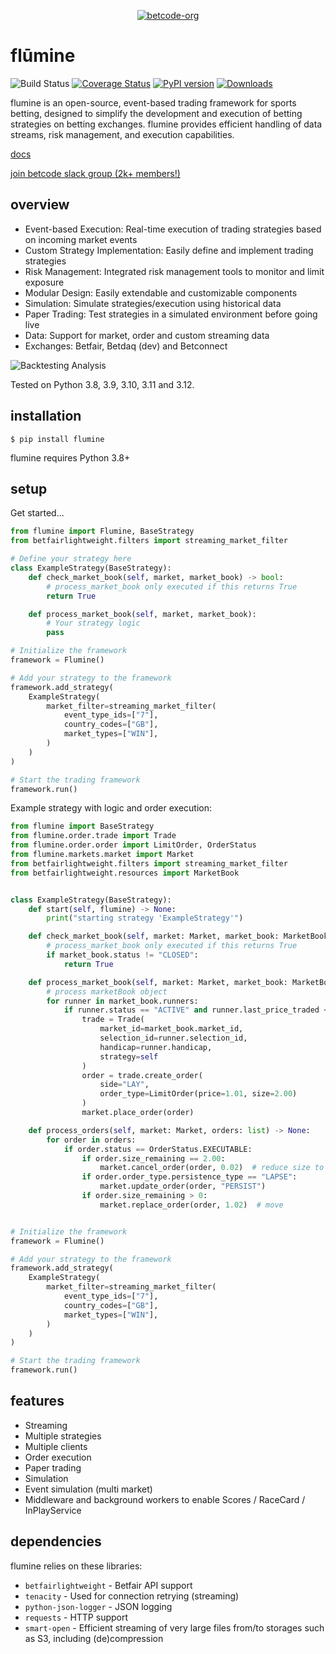 <p align="center">
  <a href="https://github.com/betcode-org">
    <img src="docs/images/logo-full.png" title="betcode-org">
  </a>
</p>

# flūmine

![Build Status](https://github.com/betcode-org/flumine/actions/workflows/test.yml/badge.svg) [![Coverage Status](https://coveralls.io/repos/github/liampauling/flumine/badge.svg?branch=master)](https://coveralls.io/github/liampauling/flumine?branch=master) [![PyPI version](https://badge.fury.io/py/flumine.svg)](https://pypi.python.org/pypi/flumine) [![Downloads](https://pepy.tech/badge/flumine)](https://pepy.tech/project/flumine)

flumine is an open-source, event-based trading framework for sports betting, designed to simplify the development and execution of betting strategies on betting exchanges. flumine provides efficient handling of data streams, risk management, and execution capabilities.

[docs](https://betcode-org.github.io/flumine/)

[join betcode slack group (2k+ members!)](https://join.slack.com/t/betcode-org/shared_invite/zt-2uer9n451-w1QOehxDcG_JXqQfjoMvQA)

## overview

- Event-based Execution: Real-time execution of trading strategies based on incoming market events
- Custom Strategy Implementation: Easily define and implement trading strategies
- Risk Management: Integrated risk management tools to monitor and limit exposure
- Modular Design: Easily extendable and customizable components
- Simulation: Simulate strategies/execution using historical data
- Paper Trading: Test strategies in a simulated environment before going live
- Data: Support for market, order and custom streaming data
- Exchanges: Betfair, Betdaq (dev) and Betconnect

![Backtesting Analysis](docs/images/jupyterloggingcontrol-screenshot.png?raw=true "Jupyter Logging Control Screenshot")

Tested on Python 3.8, 3.9, 3.10, 3.11 and 3.12.

## installation

```
$ pip install flumine
```

flumine requires Python 3.8+

## setup

Get started...

```python
from flumine import Flumine, BaseStrategy
from betfairlightweight.filters import streaming_market_filter

# Define your strategy here
class ExampleStrategy(BaseStrategy):
    def check_market_book(self, market, market_book) -> bool:
        # process_market_book only executed if this returns True
        return True

    def process_market_book(self, market, market_book):
        # Your strategy logic
        pass

# Initialize the framework
framework = Flumine()

# Add your strategy to the framework
framework.add_strategy(
    ExampleStrategy(
        market_filter=streaming_market_filter(
            event_type_ids=["7"],
            country_codes=["GB"],
            market_types=["WIN"],
        )
    )
)

# Start the trading framework
framework.run()
```

Example strategy with logic and order execution:

```python
from flumine import BaseStrategy
from flumine.order.trade import Trade
from flumine.order.order import LimitOrder, OrderStatus
from flumine.markets.market import Market
from betfairlightweight.filters import streaming_market_filter
from betfairlightweight.resources import MarketBook


class ExampleStrategy(BaseStrategy):
    def start(self, flumine) -> None:
        print("starting strategy 'ExampleStrategy'")

    def check_market_book(self, market: Market, market_book: MarketBook) -> bool:
        # process_market_book only executed if this returns True
        if market_book.status != "CLOSED":
            return True

    def process_market_book(self, market: Market, market_book: MarketBook) -> None:
        # process marketBook object
        for runner in market_book.runners:
            if runner.status == "ACTIVE" and runner.last_price_traded < 1.5:
                trade = Trade(
                    market_id=market_book.market_id,
                    selection_id=runner.selection_id,
                    handicap=runner.handicap,
                    strategy=self
                )
                order = trade.create_order(
                    side="LAY",
                    order_type=LimitOrder(price=1.01, size=2.00)
                )
                market.place_order(order)

    def process_orders(self, market: Market, orders: list) -> None:
        for order in orders:
            if order.status == OrderStatus.EXECUTABLE:
                if order.size_remaining == 2.00:
                    market.cancel_order(order, 0.02)  # reduce size to 1.98
                if order.order_type.persistence_type == "LAPSE":
                    market.update_order(order, "PERSIST")
                if order.size_remaining > 0:
                    market.replace_order(order, 1.02)  # move


# Initialize the framework
framework = Flumine()

# Add your strategy to the framework
framework.add_strategy(
    ExampleStrategy(
        market_filter=streaming_market_filter(
            event_type_ids=["7"],
            country_codes=["GB"],
            market_types=["WIN"],
        )
    )
)

# Start the trading framework
framework.run()
```


## features

- Streaming
- Multiple strategies
- Multiple clients
- Order execution
- Paper trading
- Simulation
- Event simulation (multi market)
- Middleware and background workers to enable Scores / RaceCard / InPlayService

## dependencies

flumine relies on these libraries:

* `betfairlightweight` - Betfair API support
* `tenacity` - Used for connection retrying (streaming)
* `python-json-logger` - JSON logging
* `requests` - HTTP support
* `smart-open` - Efficient streaming of very large files from/to storages such as S3, including (de)compression
